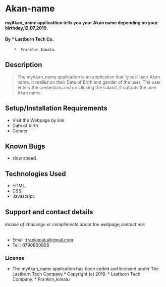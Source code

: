 # Akan-name
 
#### myAkan_name applicattion tells you your Akan name depending on your birthday,12,07,2019.
#### By * Lastborn Tech Co. 
        *  Franklin_kimatu.
## Description
> The myAkan_name application is an application that 'gives' user Akan name. It realies on their Date of Birth and gender of the user. The user enters the credentials and on clicking the submit, it outputs the user Akan name.
## Setup/Installation Requirements
* Visit the Webpage by link 
* Date of birth.
* Gender

## Known Bugs
* slow speed.
## Technologies Used
* HTML.
* CSS.
* Javascript.
## Support and contact details
###### Incase of challenge or compliments about the webpage,contact me:
* Email :frankimatu@gmail.com
* Tel : 0790800808
### License
* The myAkan_name application has been coded and licensed under The Lastborn Tech Company.*
Copyright (c) 2019. 
      * Lastborn Tech Company.
      * Franklin_kimatu 
